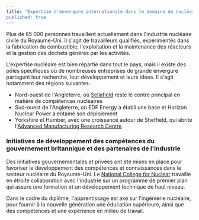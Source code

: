 ```yaml
---
title: "Expertise d'envergure internationale dans le domaine du nucléaire au Royaume-Uni
published: true
---
```


Plus de 65 000 personnes travaillent actuellement dans l'industrie nucléaire civile du Royaume-Uni. Il s'agit de travailleurs qualifiés, expérimentés dans la fabrication du combustible, l'exploitation et la maintenance des réacteurs et la gestion des déchets générés par les activités.

L'expertise nucléaire est bien répartie dans tout le pays, mais il existe des pôles spécifiques où de nombreuses entreprises de grande envergure partagent leur recherche, leur développement et leurs idées. Il s'agit notamment des régions suivantes : 

- Nord-ouest de l'Angleterre, où [Sellafield](http://www.sellafieldsites.com/) reste le centre principal en matière de compétences nucléaires
- Sud-ouest de l'Angleterre, où EDF Energy a établi une base et Horizon Nuclear Power a entamé son déploiement
- Yorkshire et Humber, avec une croissance autour de Sheffield, qui abrite l'[Advanced Manufacturing Research Centre](http://www.amrc.co.uk/)

### Initiatives de développement des compétences du gouvernement britannique et des partenaires de l'industrie

Des initiatives gouvernementales et privées ont été mises en place pour favoriser le développement des compétences et connaissances dans le secteur nucléaire du Royaume-Uni. Le [National College for Nuclear](https://www.nsan.co.uk/news/national-nuclear-college) travaille en étroite collaboration avec l'industrie sur un programme de premier plan qui assure une formation et un développement technique de haut niveau. 

Dans le cadre du diplôme, l'apprentissage est axé sur l'ingénierie nucléaire, pour fournir à la nouvelle génération une éducation supérieure, ainsi que des compétences et une expérience en milieu de travail. 
